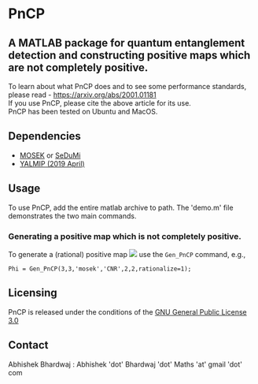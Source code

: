 # PnCP 
## A MATLAB package for quantum entanglement detection and constructing positive maps which are not completely positive. 

 
To learn about what PnCP does and to see some performance standards, please read - https://arxiv.org/abs/2001.01181   
If you use PnCP, please cite the above article for its use.  
PnCP has been tested on Ubuntu and MacOS. 

## Dependencies
- [MOSEK](https://www.mosek.com/) or [SeDuMi](https://sedumi.ie.lehigh.edu/)
- [YALMIP (2019 April)](https://yalmip.github.io/R20190425) 

## Usage
To use PnCP, add the entire matlab archive to path. The 'demo.m' file demonstrates the two main commands. 
### Generating a positive map which is not completely positive. 
To generate a (rational) positive map <img src="https://render.githubusercontent.com/render/math?math=Phi:\mathbb{R}^{3}\mapsto\mathbb{R}^{3}"> use the ``Gen_PnCP`` command, e.g.,
```
Phi = Gen_PnCP(3,3,'mosek','CNR',2,2,rationalize=1);
```


## Licensing 
PnCP is released under the conditions of the [GNU General Public License 3.0](https://www.gnu.org/licenses/gpl-3.0.html)

## Contact
Abhishek Bhardwaj : Abhishek 'dot' Bhardwaj 'dot' Maths 'at' gmail 'dot' com
